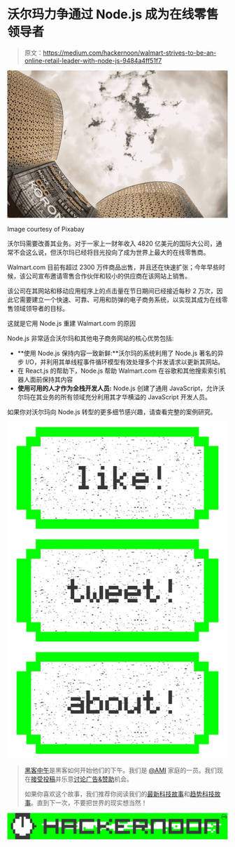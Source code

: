 # 沃尔玛力争通过 Node.js 成为在线零售领导者

> 原文：<https://medium.com/hackernoon/walmart-strives-to-be-an-online-retail-leader-with-node-js-9484a4ff51f7>

![](img/2ff607f5cb64a2ebd240230334c25064.png)

Image courtesy of Pixabay

沃尔玛需要改善其业务。对于一家上一财年收入 4820 亿美元的国际大公司，通常不会这么说，但沃尔玛已经将目光投向了成为世界上最大的在线零售商。

Walmart.com 目前有超过 2300 万件商品出售，并且还在快速扩张；今年早些时候，该公司宣布邀请零售合作伙伴和较小的供应商在该网站上销售。

该公司在其网站和移动应用程序上的点击量在节日期间已经接近每秒 2 万次，因此它需要建立一个快速、可靠、可用和防弹的电子商务系统，以实现其成为在线零售领域领导者的目标。

这就是它用 Node.js 重建 Walmart.com 的原因

Node.js 非常适合沃尔玛和其他电子商务网站的核心优势包括:

*   **使用 Node.js 保持内容一致新鲜:**沃尔玛的系统利用了 Node.js 著名的异步 I/O，并利用其单线程事件循环模型有效处理多个并发请求以更新其网站。
*   在 React.js 的帮助下，Node.js 帮助 Walmart.com 在谷歌和其他搜索索引机器人面前保持其内容
*   **使用可用的人才作为全栈开发人员:** Node.js 创建了通用 JavaScript，允许沃尔玛在其业务的所有领域充分利用其才华横溢的 JavaScript 开发人员。

如果你对沃尔玛向 Node.js 转型的更多细节感兴趣，请查看完整的案例研究。

[![](img/50ef4044ecd4e250b5d50f368b775d38.png)](http://bit.ly/HackernoonFB)[![](img/979d9a46439d5aebbdcdca574e21dc81.png)](https://goo.gl/k7XYbx)[![](img/2930ba6bd2c12218fdbbf7e02c8746ff.png)](https://goo.gl/4ofytp)

> [黑客中午](http://bit.ly/Hackernoon)是黑客如何开始他们的下午。我们是 [@AMI](http://bit.ly/atAMIatAMI) 家庭的一员。我们现在[接受投稿](http://bit.ly/hackernoonsubmission)并乐意[讨论广告&赞助](mailto:partners@amipublications.com)机会。
> 
> 如果你喜欢这个故事，我们推荐你阅读我们的[最新科技故事](http://bit.ly/hackernoonlatestt)和[趋势科技故事](https://hackernoon.com/trending)。直到下一次，不要把世界的现实想当然！

![](img/be0ca55ba73a573dce11effb2ee80d56.png)
